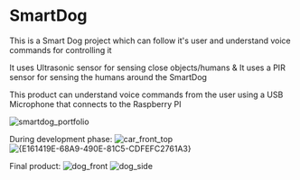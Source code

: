 # SmartDog
This is a Smart Dog project which can follow it's user and understand voice commands for controlling it

It uses Ultrasonic sensor for sensing close objects/humans & It uses a PIR sensor for sensing the humans around the SmartDog

This product can understand voice commands from the user using a USB Microphone that connects to the Raspberry PI

![smartdog_portfolio](https://github.com/onurkankanli/SmartDog/assets/81397559/0d2e1692-5de0-4235-b3d3-2a1ff91e5152)

During development phase:
![car_front_top](https://github.com/user-attachments/assets/866525f3-909f-4b13-b532-e95d9913e508)
![{E161419E-68A9-490E-81C5-CDFEFC2761A3}](https://github.com/user-attachments/assets/811f30c5-de2b-48fa-ac48-7e5c6d3486ae)

Final product:
![dog_front](https://github.com/user-attachments/assets/a7a70898-8565-4927-a0f3-ee1c6ef55125)
![dog_side](https://github.com/user-attachments/assets/621af241-ec59-40ee-a459-493b7456ad90)
